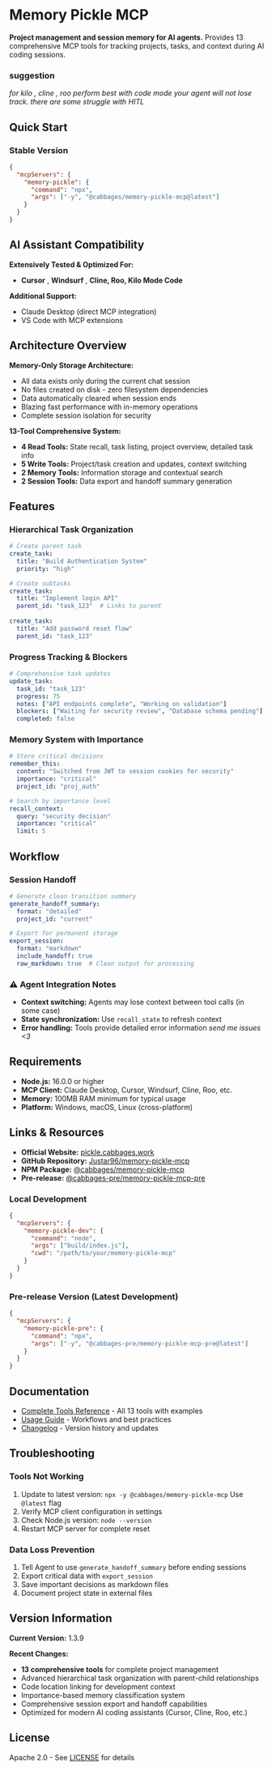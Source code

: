 # Memory Pickle MCP

**Project management and session memory for AI agents.** Provides 13 comprehensive MCP tools for tracking projects, tasks, and context during AI coding sessions.

### suggestion
*for kilo , cline , roo perform best with code mode your agent will not lose track. there are some struggle with HITL*

## Quick Start

### Stable Version
```json
{
  "mcpServers": {
    "memory-pickle": {
      "command": "npx",
      "args": ["-y", "@cabbages/memory-pickle-mcp@latest"]
    }
  }
}
```
## AI Assistant Compatibility

**Extensively Tested & Optimized For:**
- **Cursor** , **Windsurf** , **Cline, Roo, Kilo Mode Code**

**Additional Support:**
- Claude Desktop (direct MCP integration)
- VS Code with MCP extensions

## Architecture Overview

**Memory-Only Storage Architecture:**
- All data exists only during the current chat session
- No files created on disk - zero filesystem dependencies
- Data automatically cleared when session ends
- Blazing fast performance with in-memory operations
- Complete session isolation for security

**13-Tool Comprehensive System:**
- **4 Read Tools:** State recall, task listing, project overview, detailed task info
- **5 Write Tools:** Project/task creation and updates, context switching
- **2 Memory Tools:** Information storage and contextual search
- **2 Session Tools:** Data export and handoff summary generation

## Features

### **Hierarchical Task Organization**
```yaml
# Create parent task
create_task:
  title: "Build Authentication System"
  priority: "high"

# Create subtasks
create_task:
  title: "Implement login API"
  parent_id: "task_123"  # Links to parent
  
create_task:
  title: "Add password reset flow"
  parent_id: "task_123"
```

### **Progress Tracking & Blockers**
```yaml
# Comprehensive task updates
update_task:
  task_id: "task_123"
  progress: 75
  notes: ["API endpoints complete", "Working on validation"]
  blockers: ["Waiting for security review", "Database schema pending"]
  completed: false
```

### **Memory System with Importance**
```yaml
# Store critical decisions
remember_this:
  content: "Switched from JWT to session cookies for security"
  importance: "critical"
  project_id: "proj_auth"

# Search by importance level
recall_context:
  query: "security decision"
  importance: "critical"
  limit: 5
```

## Workflow

### **Session Handoff**
```yaml
# Generate clean transition summary
generate_handoff_summary:
  format: "detailed"
  project_id: "current"

# Export for permanent storage
export_session:
  format: "markdown"
  include_handoff: true
  raw_markdown: true  # Clean output for processing
```

### **⚠️ Agent Integration Notes**
- **Context switching:** Agents may lose context between tool calls (in some case)
- **State synchronization:** Use `recall_state` to refresh context
- **Error handling:** Tools provide detailed error information
  *send me issues <3*

## Requirements

- **Node.js:** 16.0.0 or higher
- **MCP Client:** Claude Desktop, Cursor, Windsurf, Cline, Roo, etc.
- **Memory:** 100MB RAM minimum for typical usage
- **Platform:** Windows, macOS, Linux (cross-platform)

## Links & Resources

- **Official Website:** [pickle.cabbages.work](https://pickle.cabbages.work)
- **GitHub Repository:** [Justar96/memory-pickle-mcp](https://github.com/Justar96/memory-pickle-mcp)
- **NPM Package:** [@cabbages/memory-pickle-mcp](https://www.npmjs.com/package/@cabbages/memory-pickle-mcp)
- **Pre-release:** [@cabbages-pre/memory-pickle-mcp-pre](https://www.npmjs.com/package/@cabbages-pre/memory-pickle-mcp-pre)

### Local Development
```json
{
  "mcpServers": {
    "memory-pickle-dev": {
      "command": "node",
      "args": ["build/index.js"],
      "cwd": "/path/to/your/memory-pickle-mcp"
    }
  }
}
```
### Pre-release Version (Latest Development)
```json
{
  "mcpServers": {
    "memory-pickle-pre": {
      "command": "npx",
      "args": ["-y", "@cabbages-pre/memory-pickle-mcp-pre@latest"]
    }
  }
}
```

## Documentation

- [Complete Tools Reference](docs/TOOLS.md) - All 13 tools with examples
- [Usage Guide](docs/USAGE.md) - Workflows and best practices
- [Changelog](docs/CHANGELOG.md) - Version history and updates

## Troubleshooting

### **Tools Not Working**
1. Update to latest version: `npx -y @cabbages/memory-pickle-mcp` Use `@latest` flag
2. Verify MCP client configuration in settings
3. Check Node.js version: `node --version`
4. Restart MCP server for complete reset

### **Data Loss Prevention**
1. Tell Agent to use `generate_handoff_summary` before ending sessions
2. Export critical data with `export_session`
3. Save important decisions as markdown files
4. Document project state in external files

## Version Information

**Current Version:** 1.3.9

**Recent Changes:**
- **13 comprehensive tools** for complete project management
- Advanced hierarchical task organization with parent-child relationships
- Code location linking for development context
- Importance-based memory classification system
- Comprehensive session export and handoff capabilities
- Optimized for modern AI coding assistants (Cursor, Cline, Roo, etc.)

## License

Apache 2.0 - See [LICENSE](LICENSE) for details
